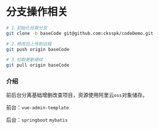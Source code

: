 # 分支操作相关

``` bash
# 1.初始化拉取分支
git clone -b baseCode git@github.com:cksspk/codeDemo.git

# 2.修改后上传到远程
git push origin baseCode

# 3.拉取更新继续
git pull origin baseCode

```

### 介绍

前后台分离基础增删改查项目，资源使用阿里云`oss`对象储存。

前台：`vue-admin-template`

后台：`springboot` `mybatis`